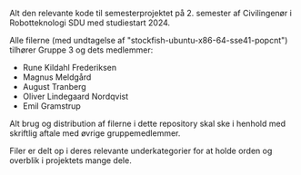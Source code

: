 Alt den relevante kode til semesterprojektet på 2. semester af Civilingenør i Robotteknologi SDU med studiestart 2024.

Alle filerne (med undtagelse af "stockfish-ubuntu-x86-64-sse41-popcnt") tilhører Gruppe 3 og dets medlemmer:
- Rune Kildahl Frederiksen
- Magnus Meldgård
- August Tranberg
- Oliver Lindegaard Nordqvist
- Emil Gramstrup

Alt brug og distribution af filerne i dette repository skal ske i henhold med skriftlig aftale med øvrige gruppemedlemmer.

Filer er delt op i deres relevante underkategorier for at holde orden og overblik i projektets mange dele.  
